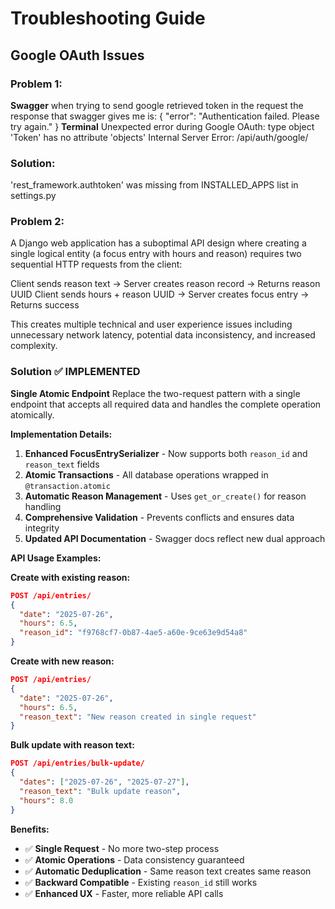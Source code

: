 # Troubleshooting Guide

## Google OAuth Issues

### Problem 1:

**Swagger**
when trying to send google retrieved token in the request the response that swagger gives me is:
{
  "error": "Authentication failed. Please try again."
}
**Terminal**
Unexpected error during Google OAuth: type object 'Token' has no attribute 'objects'
Internal Server Error: /api/auth/google/

### Solution: 
'rest_framework.authtoken' was missing from INSTALLED_APPS list in settings.py


### Problem 2:

A Django web application has a suboptimal API design where creating a single logical entity (a focus entry with hours and reason) requires two sequential HTTP requests from the client:

Client sends reason text → Server creates reason record → Returns reason UUID
Client sends hours + reason UUID → Server creates focus entry → Returns success

This creates multiple technical and user experience issues including unnecessary network latency, potential data inconsistency, and increased complexity.

### Solution ✅ IMPLEMENTED

**Single Atomic Endpoint**
Replace the two-request pattern with a single endpoint that accepts all required data and handles the complete operation atomically.

**Implementation Details:**

1. **Enhanced FocusEntrySerializer** - Now supports both `reason_id` and `reason_text` fields
2. **Atomic Transactions** - All database operations wrapped in `@transaction.atomic`
3. **Automatic Reason Management** - Uses `get_or_create()` for reason handling
4. **Comprehensive Validation** - Prevents conflicts and ensures data integrity
5. **Updated API Documentation** - Swagger docs reflect new dual approach

**API Usage Examples:**

**Create with existing reason:**
```json
POST /api/entries/
{
  "date": "2025-07-26",
  "hours": 6.5,
  "reason_id": "f9768cf7-0b87-4ae5-a60e-9ce63e9d54a8"
}
```

**Create with new reason:**
```json
POST /api/entries/
{
  "date": "2025-07-26",
  "hours": 6.5,
  "reason_text": "New reason created in single request"
}
```

**Bulk update with reason text:**
```json
POST /api/entries/bulk-update/
{
  "dates": ["2025-07-26", "2025-07-27"],
  "reason_text": "Bulk update reason",
  "hours": 8.0
}
```

**Benefits:**
- ✅ **Single Request** - No more two-step process
- ✅ **Atomic Operations** - Data consistency guaranteed
- ✅ **Automatic Deduplication** - Same reason text creates same reason
- ✅ **Backward Compatible** - Existing `reason_id` still works
- ✅ **Enhanced UX** - Faster, more reliable API calls